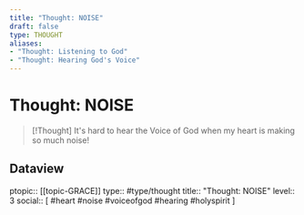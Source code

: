 ```yaml
---
title: "Thought: NOISE"
draft: false
type: THOUGHT
aliases:
- "Thought: Listening to God"
- "Thought: Hearing God's Voice"
---
```

# Thought: NOISE
> [!Thought]
> It's hard to hear the Voice of God when my heart is making so much noise!

## Dataview
ptopic:: [[topic-GRACE]]
type:: #type/thought
title:: "Thought: NOISE"
level:: 3
social:: [ #heart #noise #voiceofgod #hearing #holyspirit ]